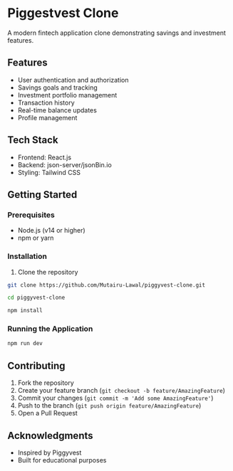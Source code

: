 # Piggestvest Clone

A modern fintech application clone demonstrating savings and investment features.

## Features

- User authentication and authorization
- Savings goals and tracking
- Investment portfolio management
- Transaction history
- Real-time balance updates
- Profile management

## Tech Stack

- Frontend: React.js
- Backend: json-server/jsonBin.io
- Styling: Tailwind CSS

## Getting Started

### Prerequisites

- Node.js (v14 or higher)
- npm or yarn

### Installation

1. Clone the repository

```bash
git clone https://github.com/Mutairu-Lawal/piggyvest-clone.git

```

```bash
cd piggyvest-clone
```

```bash
npm install
```

### Running the Application

```bash
npm run dev
```

## Contributing

1. Fork the repository
2. Create your feature branch (`git checkout -b feature/AmazingFeature`)
3. Commit your changes (`git commit -m 'Add some AmazingFeature'`)
4. Push to the branch (`git push origin feature/AmazingFeature`)
5. Open a Pull Request

## Acknowledgments

- Inspired by Piggyvest
- Built for educational purposes

```

```
